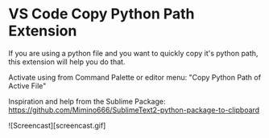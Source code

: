 # VS Code Copy Python Path Extension

If you are using a python file and you want to quickly copy it's python path, this extension will help you do that.

Activate using from Command Palette or editor menu: "Copy Python Path of Active File"


Inspiration and help from the Sublime Package:
https://github.com/Mimino666/SublimeText2-python-package-to-clipboard


![Screencast][screencast.gif]